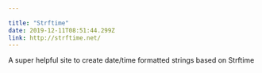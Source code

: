 ```yaml
---
 
title: "Strftime" 
date: 2019-12-11T08:51:44.299Z 
link: http://strftime.net/ 
---
```


A super helpful site to create date/time formatted strings based on Strftime